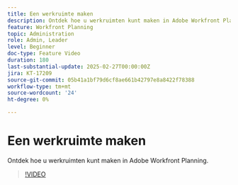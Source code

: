 ```yaml
---
title: Een werkruimte maken
description: Ontdek hoe u werkruimten kunt maken in Adobe Workfront Planning.
feature: Workfront Planning
topic: Administration
role: Admin, Leader
level: Beginner
doc-type: Feature Video
duration: 180
last-substantial-update: 2025-02-27T00:00:00Z
jira: KT-17209
source-git-commit: 05b41a1bf79d6cf8ae661b42797e8a8422f78388
workflow-type: tm+mt
source-wordcount: '24'
ht-degree: 0%

---
```



# Een werkruimte maken

Ontdek hoe u werkruimten kunt maken in Adobe Workfront Planning.

>[!VIDEO](https://video.tv.adobe.com/v/3448267/?learn=on&enablevpops&captions=dut)
